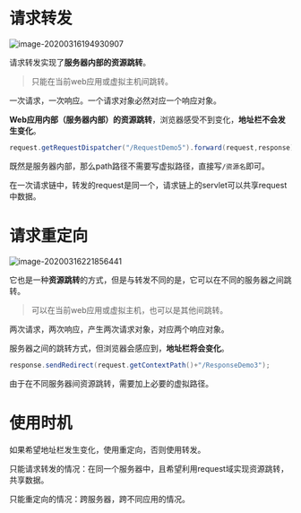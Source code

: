 # 请求转发

![image-20200316194930907](C:\Users\13327\AppData\Roaming\Typora\typora-user-images\image-20200316194930907.png)



请求转发实现了**服务器内部的资源跳转**。

> 只能在当前web应用或虚拟主机间跳转。

一次请求，一次响应。一个请求对象必然对应一个响应对象。

**Web应用内部（服务器内部）的资源跳转**，浏览器感受不到变化，**地址栏不会发生变化**。

```java
request.getRequestDispatcher("/RequestDemo5").forward(request,response);
```

既然是服务器内部，那么path路径不需要写虚拟路径，直接写`/资源名`即可。

在一次请求链中，转发的request是同一个，请求链上的servlet可以共享request中数据。

# 请求重定向

![image-20200316221856441](C:\Users\13327\AppData\Roaming\Typora\typora-user-images\image-20200316221856441.png)

它也是一种**资源跳转**的方式，但是与转发不同的是，它可以在不同的服务器之间跳转。

> 可以在当前web应用或虚拟主机，也可以是其他间跳转。

两次请求，两次响应，产生两次请求对象，对应两个响应对象。

服务器之间的跳转方式，但浏览器会感应到，**地址栏将会变化**。

```java
response.sendRedirect(request.getContextPath()+"/ResponseDemo3");
```

由于在不同服务器间资源跳转，需要加上必要的虚拟路径。

# 使用时机

如果希望地址栏发生变化，使用重定向，否则使用转发。

只能请求转发的情况：在同一个服务器中，且希望利用request域实现资源跳转，共享数据。

只能重定向的情况：跨服务器，跨不同应用的情况。